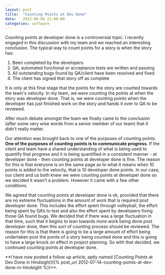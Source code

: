 ```yaml
---
layout: post
title:  "Counting Points at Dev Done"
date:   2012-06-04 21:00:00
categories: software
---
```


Counting points at developer done is a controversial topic. I recently engaged in this discussion with my team and we reached an interesting conclusion. The typical way to count points for a story is when the story has:

1.  Been completed by the developers
2.  QA, automated functional or acceptance tests are written and passing
3.  All outstanding bugs found by QA/client have been resolved and fixed
4.  The client has signed that story off as complete 

It is only at this final stage that the points for the story are counted towards the team's velocity. In my team, we were counting the points at when the story was developer done. That is, we were counting points when the developer has just finished work on the story and hands it over to QA to be reviewed. 

After much debate amongst the team we finally came to the conclusion (after some very wise words from a senior member of our team) that it didn’t really matter.

Our attention was brought back to one of the purposes of counting points. **One of the purposes of counting points is to communicate progress**. If the client and team have a shared understanding of what is being used to quantify that progress and it is being quantified in a consistent manner - at developer done - then counting points at developer done is fine. The reason for this is that everyone is on the same page as to what it means when 10 points is added to the velocity, that is 10 developer done points. In our case, our client and us both knew we were counting points at developer done so we decided it wasn’t a problem. However it came with a few other conditions.

We agreed that counting points at developer done is ok, provided that there are no extreme fluctuations in the amount of work that is required post developer done. This includes the effort spent through volleyball, the effort being spent by QA’s to test and also the effort spent by developers fixing those QA found bugs. We decided that if there was a large fluctuation in that time, such that it begins to lean towards more work being done post developer done, then this sort of counting process should be reviewed. The reason for this is that there is going to be a large amount of effort being undertaken post the points of a story being counted done and this is going to have a large knock on effect in project planning. So with that decided, we continued counting points at developer done.

<p>**I have now posted a follow up article, aptly named [Counting Points at Dev Done in Hindsight]({% post_url 2012-07-14-counting-points-at-dev-done-in-hindsight %})**.
